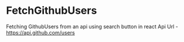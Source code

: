 # FetchGithubUsers
Fetching GithubUsers from an api using search button in react
Api Url - https://api.github.com/users
